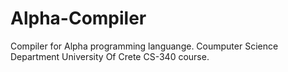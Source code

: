 # Alpha-Compiler
Compiler for Alpha programming languange.
Coumputer Science Department University Of Crete CS-340 course.
